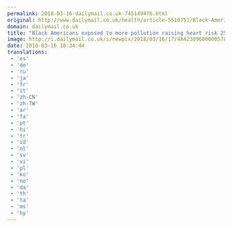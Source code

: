 ```yaml
---
permalink: 2018-03-16-dailymail.co.uk-745149476.html
original: http://www.dailymail.co.uk/health/article-5510751/Black-Americans-exposed-pollution-raising-heart-risk-25.html?ITO=1490&ns_mchannel=rss&ns_campaign=1490
domain: dailymail.co.uk
title: "Black Americans exposed to more pollution raising heart risk 25% "
image: http://i.dailymail.co.uk/i/newpix/2018/03/16/17/4A42389600000578-0-image-a-3_1521221192637.jpg
date: 2018-03-16 18:34:44
translations: 
 - 'es'
 - 'de'
 - 'ru'
 - 'ja'
 - 'fr'
 - 'it'
 - 'zh-CN'
 - 'zh-TW'
 - 'ar'
 - 'fa'
 - 'pt'
 - 'hi'
 - 'tr'
 - 'id'
 - 'nl'
 - 'sv'
 - 'vi'
 - 'pl'
 - 'ko'
 - 'no'
 - 'da'
 - 'th'
 - 'ta'
 - 'ms'
 - 'hy'
---
```


